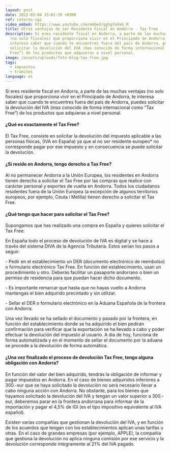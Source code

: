 ```yaml
---
layout: post
date: 2022-03-04 15:01:35 +0300
ref: retorno-igi
video_embed: https://www.youtube.com/embed/gghgYaYeG_M
title: Otras ventajas de ser Residente Fiscal en Andorra - Tax Free
description: Si eres residente fiscal en Andorra, a parte de las muchas ventajas
  (no solo fiscales) que proporciona vivir en el Principado de Andorra, te
  interesa saber que cuando te encuentres fuera del país de Andorra, puedes
  solicitar la devolución del IVA (mas conocido de forma internacional como “Tax
  Free”) de los productos que adquieras a nivel personal.
image: /assets/uploads/foto-blog-tax-free.jpg
tags:
  - impuestos
  - tramites
language: es
---
```

Si eres residente fiscal en Andorra, a parte de las muchas ventajas (no solo fiscales) que proporciona vivir en el Principado de Andorra, te interesa saber que cuando te encuentres fuera del país de Andorra, puedes solicitar la devolución del IVA (mas conocido de forma internacional como “Tax Free”) de los productos que adquieras a nivel personal.

#### ¿Qué es exactamente el Tax Free?

El Tax Free, consiste en solicitar la devolución del impuesto aplicable a las personas físicas, (IVA en España) ya que al no ser residente europeo* no corresponde pagar por ese impuesto y en consecuencia se puede solicitar la devolución.

#### ¿Si resido en Andorra, tengo derecho a Tax Free?

Al no permanecer Andorra a la Unión Europea, los residentes en Andorra tienen derecho a solicitar el Tax Free por las compras que realice con carácter personal y exportes de vuelta en Andorra.  Todos los ciudadanos residentes fuera de la Unión Europea (a excepción de algunos territorios europeos, por ejemplo, Ceuta i Melilla) tienen derecho a solicitar el Tax Free.

#### ¿Qué tengo que hacer para solicitar el Tax Free?

Supongamos que has realizado una compra en España y quieres solicitar el Tax Free:

En España todo el proceso de devolución de IVA es digital y se hace a través del sistema DIVA de la Agencia Tributaria. Estos serian los pasos a seguir:

\-	 Pedir en el establecimiento un DER (documento electrónico de reembolso) o formulario electrónico Tax Free. En función del establecimiento, usan un procedimiento u otro. Deberás facilitar un pasaporte andorrano o bien un permiso de residencia para que puedan hacer dicho documento.

\-	 Es importante remarcar que hasta que no hayas vuelto a Andorra mantengas el bien adquirido precintado y sin utilizar. 

\-	Sellar el DER o formulario electrónico en la Aduana Española de la frontera con Andorra.

Una vez llevado se ha sellado el documento y pasado por la frontera, en función del establecimiento donde se ha adquirido el bien pedirán confirmación para verificar que la exportación se ha llevado a cabo y poder efectuar la devolución del impuesto al usuario. A dia de hoy, funciona de forma automatizada y en el momento de sellar el documento por la aduana se procede a la devolución de forma automática.

#### ¿Una vez finalizado el proceso de devolución Tax Free, tengo alguna obligación con Andorra?

En función del valor del bien adquirido, tendrás la obligación de informar y pagar impuestos en Andorra. En el caso de bienes adquiridos inferiores a 300.-eur que se haya solicitado la devolución no será necesario llevar a cabo ninguna acción con Andorra. No obstante, para los bienes que hayamos solicitado la devolución del IVA y tengan un valor superior a 300.-eur, deberemos parar en la frontera andorrana para informar de la importación y pagar el 4,5% de IGI (es el tipo impositivo equivalente al IVA español).



Existen varias compañías que gestionan la devolución del IVA, y en función de los acuerdos que tengan con los establecimientos aplican unas tarifas u otras. En el caso de grandes empresas (por ejemplo, APPLE), la compañía que gestiona la devolución no aplica ninguna comisión por ese servicio y la devolución corresponde íntegramente al 21% del IVA pagado.